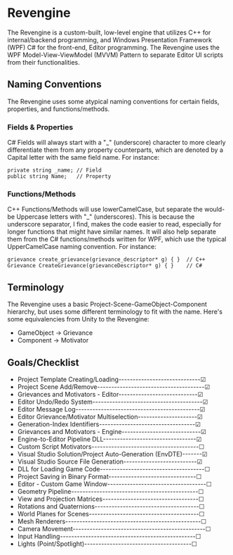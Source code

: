 # Revengine
The Revengine is a custom-built, low-level engine that utilizes C++ for internal/backend programming, and Windows Presentation Framework (WPF) C# for the front-end, Editor programming. The Revengine uses the WPF Model-View-ViewModel (MVVM) Pattern to separate Editor UI scripts from their functionalities.

## Naming Conventions
The Revengine uses some atypical naming conventions for certain fields, properties, and functions/methods.

### Fields & Properties
C# Fields will always start with a "_" (underscore) character to more clearly differentiate them from any property counterparts, which are denoted
by a Capital letter with the same field name. For instance:
```
private string _name; // Field
public string Name;   // Property
```

### Functions/Methods
C++ Functions/Methods will use lowerCamelCase, but separate the would-be Uppercase letters with "_" (underscores). This is because the underscore separator, I find, makes the code easier to read, especially for longer functions that might have similar names. It will also help separate them from the C# functions/methods written for WPF, which use the typical UpperCamelCase naming convention. For instance:
```
grievance create_grievance(grievance_descriptor* g) { }  // C++
Grievance CreateGrievance(grievanceDescriptor* g) { }    // C#
```

## Terminology
The Revengine uses a basic Project-Scene-GameObject-Component hierarchy, but uses some different terminology to fit with the name. Here's some equivalencies from Unity to the Revengine:
* GameObject -> Grievance
* Component -> Motivator

## Goals/Checklist
* Project Template Creating/Loading-----------------------------☑
* Project Scene Add/Remove--------------------------------------☑
* Grievances and Motivators - Editor----------------------------☑
* Editor Undo/Redo System---------------------------------------☑
* Editor Message Log--------------------------------------------☑
* Editor Grievance/Motivator Multiselection---------------------☑
* Generation-Index Identifiers----------------------------------☑
* Grievances and Motivators - Engine----------------------------☑
* Engine-to-Editor Pipeline DLL---------------------------------☑
* Custom Script Motivators--------------------------------------☐
* Visual Studio Solution/Project Auto-Generation (EnvDTE)-------☑
* Visual Studio Source File Generation--------------------------☑
* DLL for Loading Game Code-------------------------------------☐
* Project Saving in Binary Format-------------------------------☐
* Editor - Custom Game Window-----------------------------------☐
* Geometry Pipeline---------------------------------------------☐
* View and Projection Matrices----------------------------------☐
* Rotations and Quaternions-------------------------------------☐
* World Planes for Scenes---------------------------------------☐
* Mesh Renderers------------------------------------------------☐
* Camera Movement-----------------------------------------------☐
* Input Handling------------------------------------------------☐
* Lights (Point/Spotlight)--------------------------------------☐

